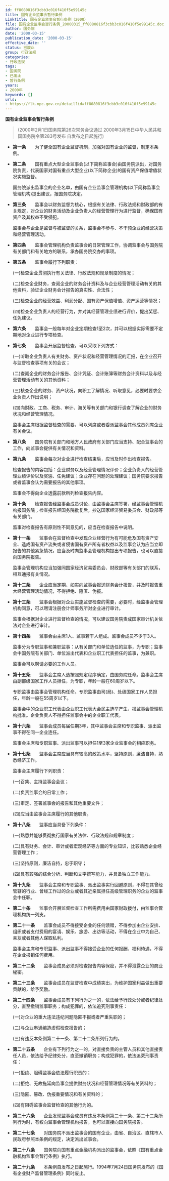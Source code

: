 ```yaml
---
id: ff8080816f3cbb3c016f410f5e99145c
title: 国有企业监事会暂行条例
LinkTitle: 国有企业监事会暂行条例（2000）
file: 国有企业监事会暂行条例_20000315_ff8080816f3cbb3c016f410f5e99145c.docx
author: 国务院
date: '2000-03-15'
publication_date: '2000-03-15'
effective_date: ''
status: 已废止
group: 行政法规
categories:
- 行政法规
tags:
- 国务院
- 已废止
- 暂行条例
years:
- 2000年
keywords: []
urls:
- https://flk.npc.gov.cn/detail?id=ff8080816f3cbb3c016f410f5e99145c
---
```


**国有企业监事会暂行条例**

> (2000年2月1日国务院第26次常务会议通过 2000年3月15日中华人民共和国国务院令第283号发布 自发布之日起施行)

- **第一条**　　为了健全国有企业监督机制，加强对国有企业的监督，制定本条例。

- **第二条**　　国有重点大型企业监事会(以下简称监事会)由国务院派出，对国务院负责，代表国家对国有重点大型企业(以下简称企业)的国有资产保值增值状况实施监督。

  国务院派出监事会的企业名单，由国有企业监事会管理机构(以下简称监事会管理机构)提出建议，报国务院决定。

- **第三条**　　监事会以财务监督为核心，根据有关法律、行政法规和财政部的有关规定，对企业的财务活动及企业负责人的经营管理行为进行监督，确保国有资产及其权益不受侵犯。

  监事会与企业是监督与被监督的关系，监事会不参与、不干预企业的经营决策和经营管理活动。

- **第四条**　　监事会管理机构负责监事会的日常管理工作，协调监事会与国务院有关部门和有关地方的联系，承办国务院交办的事项。

- **第五条**　　监事会履行下列职责：

  (一)检查企业贯彻执行有关法律、行政法规和规章制度的情况；

  (二)检查企业财务，查阅企业的财务会计资料及与企业经营管理活动有关的其他资料，验证企业财务会计报告的真实性、合法性；

  (三)检查企业的经营效益、利润分配、国有资产保值增值、资产运营等情况；

  (四)检查企业负责人的经营行为，并对其经营管理业绩进行评价，提出奖惩、任免建议。

- **第六条**　　监事会一般每年对企业定期检查1至2次，并可以根据实际需要不定期地对企业进行专项检查。

- **第七条**　　监事会开展监督检查，可以采取下列方式：

  (一)听取企业负责人有关财务、资产状况和经营管理情况的汇报，在企业召开与监督检查事项有关的会议；

  (二)查阅企业的财务会计报告、会计凭证、会计账簿等财务会计资料以及与经营管理活动有关的其他资料；

  (三)核查企业的财务、资产状况，向职工了解情况、听取意见，必要时要求企业负责人作出说明；

  (四)向财政、工商、税务、审计、海关等有关部门和银行调查了解企业的财务状况和经营管理情况。

  监事会主席根据监督检查的需要，可以列席或者委派监事会其他成员列席企业有关会议。

- **第八条**　　国务院有关部门和地方人民政府有关部门应当支持、配合监事会的工作，向监事会提供有关情况和资料。

- **第九条**　　监事会每次对企业进行检查结束后，应当及时作出检查报告。

  检查报告的内容包括：企业财务以及经营管理情况评价；企业负责人的经营管理业绩评价以及奖惩、任免建议；企业存在问题的处理建议；国务院要求报告或者监事会认为需要报告的其他事项。

  监事会不得向企业透露前款所列检查报告内容。

- **第十条**　　检查报告经监事会成员讨论，由监事会主席签署，经监事会管理机构报国务院；检查报告经国务院批复后，抄送国家经济贸易委员会、财政部等有关部门。

  监事对检查报告有原则性不同意见的，应当在检查报告中说明。

- **第十一条**　　监事会在监督检查中发现企业经营行为有可能危及国有资产安全、造成国有资产流失或者侵害国有资产所有者权益以及监事会认为应当立即报告的其他紧急情况，应当及时向监事会管理机构提出专项报告，也可以直接向国务院报告。

  监事会管理机构应当加强同国家经济贸易委员会、财政部等有关部门的联系，相互通报有关情况。

- **第十二条**　　企业应当定期、如实向监事会报送财务会计报告，并及时报告重大经营管理活动情况，不得拒绝、隐匿、伪报。

- **第十三条**　　监事会根据对企业实施监督检查的需要，必要时，经监事会管理机构同意，可以聘请注册会计师事务所对企业进行审计。

  监事会根据对企业进行监督检查的情况，可以建议国务院责成国家审计机关依法对企业进行审计。

- **第十四条**　　监事会由主席1人、监事若干人组成。监事会成员不少于3人。

  监事分为专职监事和兼职监事：从有关部门和单位选任的监事，为专职；监事会中国务院有关部门、单位派出代表和企业职工代表担任的监事，为兼职。

  监事会可以聘请必要的工作人员。

- **第十五条**　　监事会主席人选按照规定程序确定，由国务院任命。监事会主席由副部级国家工作人员担任，为专职，年龄一般在60周岁以下。

  专职监事由监事会管理机构任命。专职监事由司(局)、处级国家工作人员担任，年龄一般在55周岁以下。

  监事会中的企业职工代表由企业职工代表大会民主选举产生，报监事会管理机构批准。企业负责人不得担任监事会中的企业职工代表。

- **第十六条**　　监事会成员每届任期3年，其中监事会主席和专职监事、派出监事不得在同一企业连任。

  监事会主席和专职监事、派出监事可以担任1至3家企业监事会的相应职务。

- **第十七条**　　监事会主席应当具有较高的政策水平，坚持原则，廉洁自持，熟悉经济工作。

  监事会主席履行下列职责：

  (一)召集、主持监事会会议；

  (二)负责监事会的日常工作；

  (三)审定、签署监事会的报告和其他重要文件；

  (四)应当由监事会主席履行的其他职责。

- **第十八条**　　监事应当具备下列条件：

  (一)熟悉并能够贯彻执行国家有关法律、行政法规和规章制度；

  (二)具有财务、会计、审计或者宏观经济等方面的专业知识，比较熟悉企业经营管理工作；

  (三)坚持原则，廉洁自持，忠于职守；

  (四)具有较强的综合分析、判断和文字撰写能力，并具备独立工作能力。

- **第十九条**　　监事会主席和专职监事、派出监事实行回避原则，不得在其曾经管辖的行业、曾经工作过的企业或者其近亲属担任高级管理职务的企业的监事会中任职。

- **第二十条**　　监事会开展监督检查工作所需费用由国家财政拨付，由监事会管理机构统一列支。

- **第二十一条**　　监事会成员不得接受企业的任何馈赠，不得参加由企业安排、组织或者支付费用的宴请、娱乐、旅游、出访等活动，不得在企业中为自己、亲友或者其他人谋取私利。

  监事会主席和专职监事、派出监事不得接受企业的任何报酬、福利待遇，不得在企业报销任何费用。

- **第二十二条**　　监事会成员必须对检查报告内容保密，并不得泄露企业的商业秘密。

- **第二十三条**　　监事会成员在监督检查中成绩突出，为维护国家利益做出重要贡献的，给予奖励。

- **第二十四条**　　监事会成员有下列行为之一的，依法给予行政处分或者纪律处分，直至撤销监事职务；构成犯罪的，依法追究刑事责任：

  (一)对企业的重大违法违纪问题隐匿不报或者严重失职的；

  (二)与企业串通编造虚假检查报告的；

  (三)有违反本条例第二十一条、第二十二条所列行为的。

- **第二十五条**　　企业有下列行为之一的，对直接负责的主管人员和其他直接责任人员，依法给予纪律处分，直至撤销职务；构成犯罪的，依法追究刑事责任：

  (一)拒绝、阻碍监事会依法履行职责的；

  (二)拒绝、无故拖延向监事会提供财务状况和经营管理情况等有关资料的；

  (三)隐匿、篡改、伪报重要情况和有关资料的；

  (四)有阻碍监事会监督检查的其他行为的。

- **第二十六条**　　企业发现监事会成员有违反本条例第二十一条、第二十二条所列行为时，有权向监事会管理机构报告，也可以直接向国务院报告。

- **第二十七条**　　对国务院不派出监事会的国有企业，由省、自治区、直辖市人民政府参照本条例的规定，决定派出监事会。

- **第二十八条**　　国务院向国有重点金融机构派出的监事会，依照《国有重点金融机构监事会暂行条例》执行。

- **第二十九条**　　本条例自发布之日起施行。1994年7月24日国务院发布的《国有企业财产监督管理条例》同时废止。
